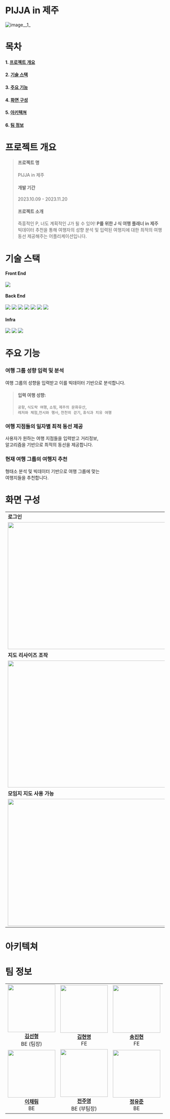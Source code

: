 # PIJJA in 제주
![image__1_](/uploads/4db1492af44adab149d834abbaa3e33a/image__1_.png)
# 목차
#### 1. [프로젝트 개요](#프로젝트-개요)
#### 2. [기술 스택](#기술-스택)
#### 3. [주요 기능](#주요-기능)
#### 4. [화면 구성](#화면-구성)
#### 5. [아키텍쳐](#아키텍쳐)
#### 6. [팀 정보](#팀-정보)

# 프로젝트 개요
>#### 프로젝트 명
>PIJJA in 제주
>
>#### 개발 기간
>2023.10.09 - 2023.11.20
>
>#### 프로젝트 소개
>즉흥적인 P, 너도 계획적인 J가 될 수 있어!
> <b>P를 위한 J 식 여행 플래너 in 제주</b><br>
>빅데이터 추천을 통해 여행자의 성향 분석 및 입력된 여행지에 대한 최적의 여행 동선 제공해주는 어플리케이션입니다.
# 기술 스택

#### Front End
<img src="https://img.shields.io/badge/React Native-61DAFB?style=for-the-badge&logo=react&logoColor=white"><br>

#### Back End
<img src="https://img.shields.io/badge/Spring Boot-6DB33F?style=for-the-badge&logo=springboot&logoColor=white">
<img src="https://img.shields.io/badge/MySql-4478A1?style=for-the-badge&logo=mysql&logoColor=white">
<img src="https://img.shields.io/badge/springsecurity-6DB33F?style=for-the-badge&logo=springsecurity&logoColor=white">
<img src="https://img.shields.io/badge/python-3776AB?style=for-the-badge&logo=python&logoColor=white">
<img src="https://img.shields.io/badge/scikitlearn-F7931E?style=for-the-badge&logo=scikitlearn&logoColor=white">
<img src="https://img.shields.io/badge/gradle-02303A?style=for-the-badge&logo=gradle&logoColor=white">
<img src="https://img.shields.io/badge/spring data jpa-F80000?style=for-the-badge&logo=jpa&logoColor=white">


<br>

#### Infra
<img src="https://img.shields.io/badge/Docker-2496ED?style=for-the-badge&logo=docker&logoColor=white">
<img src="https://img.shields.io/badge/amazonec2-FF9900?style=for-the-badge&logo=amazonec2&logoColor=white">
<img src="https://img.shields.io/badge/jenkins-D24939?style=for-the-badge&logo=jenkins&logoColor=white">

<br>



# 주요 기능

### 여행 그룹 성향 입력 및 분석 
여행 그룹의 성향을 입력받고 이를 빅데이터 기반으로 분석합니다.<br>

>#### 입력 여행 성향: <br>
>`공항`, `식도락 여행`, `쇼핑`, `제주의 문화유산`, <br>
>`레저와 체험`,`전시와 행사`, `천천히 걷기`, `휴식과 치유 여행` <br>

### 여행 지점들의 일자별 최적 동선 제공

사용자가 원하는 여행 지점들을 입력받고 거리정보, <br>
알고리즘을 기반으로 최적의 동선을 제공합니다. <br>

### 현재 여행 그룹의 여행지 추천

형태소 분석 및 빅데이터 기반으로 여행 그룹에 맞는 <br>
여행지들을 추천합니다.<br>

# 화면 구성
<table>
  <tbody>
    <tr>
      <td>
        <B>로그인</B>
      </td>
      <td>
        <B>메인페이지</B>
      </td>
      <td>
        <B>성향 설정</B>
      </td>
      <td>
        <B>일정 설정</B>
      </td>
    <tr/>
    <tr>
      <td>
        <img src="/uploads/4352a18e8f2f67cb6bb9fc8471ec15e0/로그인.gif" width="1500" height="400" style="object-fit: cover;">
      </td>
      <td>
        <img src="/uploads/a4cdcd7338feeb6971e0bfe99306ec88/메인화면.gif" width="1500" height="400" style="object-fit: cover;">
      </td>
      <td>
        <img src="/uploads/037d9a14c20fc06a51cf73995b3b0090/성향체크.gif" width="1500" height="400" style="object-fit: cover;">
      </td>
      <td>
        <img src="/uploads/5703c3bf5b304bf0eeccc53a10988083/여행일정설정.gif" width="1500" height="400" style="object-fit: cover;">
      </td>
    <tr/>
    <tr>
      <td>
        <B>지도 리사이즈 조작</B>
      </td>
      <td>
        <B>여행지 선정 추가</B>
      </td>
      <td>
        <B>여행 일정 자동 추천</B>
      </td>
      <td>
        <B>여행 모임 리스트 확인</B>
      </td>
    <tr/>
    <tr>
      <td>
        <img src="/uploads/29ccc98ad5bd230a134e5ce9d1992396/지도_리사이즈.gif" width="1500" height="400" style="object-fit: cover;">
      </td>
      <td>
        <img src="/uploads/15a088355f7e5930b4441e4ff6b1c8ed/여행지_추가.gif" width="1500" height="400" style="object-fit: cover;">
      </td>
      <td>
        <img src="/uploads/c2530fa332ce941dff0541e1048ea81e/여행지_자동_추천.gif" width="1500" height="400" style="object-fit: cover;">
      </td>
      <td>
        <img src="/uploads/9682286434ffba80a1e48c2ad7c07011/여행_계획보기.gif" width="1500" height="400" style="object-fit: cover;">
      </td>
    </tr>
    <tr>
      <td>
        <B>모임지 지도 사용 가능</B>
      </td>
      <td>
        <B>티맵 연동</B>
      </td>
      <td>
        <B>네이버맵 연동</B>
      </td>
    <tr/>
    <tr>
      <td>
        <img src="/uploads/e8d17562bc440e7fc97a6054e2217750/지도사용법.gif" width="1500" height="400" style="object-fit: cover;">
      </td>
      <td>
        <img src="/uploads/dc14131f87f1db28929c8a0887e9161f/티맵연동.gif" width="1500" height="400" style="object-fit: cover;">
      </td>
      <td>
        <img src="/uploads/6a4f3ad6bf99f79d4ab0925e10f6e817/네이버맵_연동.gif" width="1500" height="400" style="object-fit: cover;">
      </td>
    </tr>
  </tbody>
</table>

# 아키텍쳐

# 팀 정보
<table>
  <tbody>
    <tr>
      <td align="center"><a href="https://github.com/tjsguddl96"><img src="https://avatars.githubusercontent.com/u/58164681?v=4" width="150px;" alt=""/><br /><b>김선형</b></a> <br>BE (팀장) </b><br /></td>
      <td align="center"><a href="https://github.com/smartopens"><img src="https://avatars.githubusercontent.com/u/44837403?v=4" width="150px;" alt=""/><br /><b>김현명</b></a> <br>FE </b><br /></td>
      <td align="center"><a href="https://github.com/steve15963"><img src="https://avatars.githubusercontent.com/u/77353988?v=4" width="150px;" alt=""/><br /><b>송진현</b></a> <br>FE </b><br /></td>
    <tr/>
      <td align="center"><a href="https://github.com/chech2"><img src="https://avatars.githubusercontent.com/u/90683516?v=4" width="150px;" alt=""/><br /><b>이채림</b></a> <br>BE </b><br /></td>
      <td align="center"><a href="https://github.com/juuyoungjeon"><img src="https://avatars.githubusercontent.com/u/44489852?v=4" width="150px;" alt=""/><br /><b>전주영</b></a> <br>BE (부팀장) </b><br /></td>
      <td align="center"><a href="https://github.com/leehk77789"><img src="https://avatars.githubusercontent.com/u/96775737?v=4" width="150px;" alt=""/><br /><b>정유준</b></a> <br>BE </b><br /></td>
    </tr>
  </tbody>
</table>
